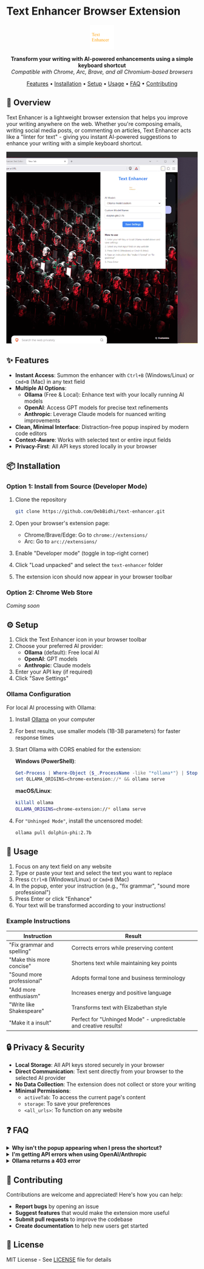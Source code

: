 # Text Enhancer Browser Extension

<div align="center">

![Text Enhancer Logo](./icons/logo.svg)

**Transform your writing with AI-powered enhancements using a simple keyboard shortcut**  
_Compatible with Chrome, Arc, Brave, and all Chromium-based browsers_

[Features](#-features) • [Installation](#-installation) • [Setup](#-setup) • [Usage](#-usage) • [FAQ](#-faq) • [Contributing](#-contributing)

</div>

## 🚀 Overview

Text Enhancer is a lightweight browser extension that helps you improve your writing anywhere on the web. Whether you're composing emails, writing social media posts, or commenting on articles, Text Enhancer acts like a "linter for text" - giving you instant AI-powered suggestions to enhance your writing with a simple keyboard shortcut.

![Text Enhancer Demo](./gif/demo.gif)

## ✨ Features

- **Instant Access**: Summon the enhancer with `Ctrl+B` (Windows/Linux) or `Cmd+B` (Mac) in any text field
- **Multiple AI Options**:
  - **Ollama** (Free & Local): Enhance text with your locally running AI models
  - **OpenAI**: Access GPT models for precise text refinements
  - **Anthropic**: Leverage Claude models for nuanced writing improvements
- **Clean, Minimal Interface**: Distraction-free popup inspired by modern code editors
- **Context-Aware**: Works with selected text or entire input fields
- **Privacy-First**: All API keys stored locally in your browser

## 📦 Installation

### Option 1: Install from Source (Developer Mode)

1. Clone the repository

   ```bash
   git clone https://github.com/DebBidhi/text-enhancer.git
   ```

2. Open your browser's extension page:

   - Chrome/Brave/Edge: Go to `chrome://extensions/`
   - Arc: Go to `arc://extensions/`

3. Enable "Developer mode" (toggle in top-right corner)

4. Click "Load unpacked" and select the `text-enhancer` folder

5. The extension icon should now appear in your browser toolbar

### Option 2: Chrome Web Store

_Coming soon_

## ⚙️ Setup

1. Click the Text Enhancer icon in your browser toolbar
2. Choose your preferred AI provider:
   - **Ollama** (default): Free local AI
   - **OpenAI**: GPT models
   - **Anthropic**: Claude models
3. Enter your API key (if required)
4. Click "Save Settings"

### Ollama Configuration

For local AI processing with Ollama:

1. Install [Ollama](https://ollama.com/) on your computer
2. For best results, use smaller models (1B-3B parameters) for faster response times
3. Start Ollama with CORS enabled for the extension:

   **Windows (PowerShell)**:

   ```powershell
   Get-Process | Where-Object {$_.ProcessName -like "*ollama*"} | Stop-Process -Force
   set OLLAMA_ORIGINS=chrome-extension://* && ollama serve
   ```

   **macOS/Linux**:

   ```bash
   killall ollama
   OLLAMA_ORIGINS=chrome-extension://* ollama serve
   ```

4. For `"Unhinged Mode"`, install the uncensored model:
   ```bash
   ollama pull dolphin-phi:2.7b
   ```

## 🎯 Usage

1. Focus on any text field on any website
2. Type or paste your text and select the text you want to replace
3. Press `Ctrl+B` (Windows/Linux) or `Cmd+B` (Mac)
4. In the popup, enter your instruction (e.g., "fix grammar", "sound more professional")
5. Press Enter or click "Enhance"
6. Your text will be transformed according to your instructions!

### Example Instructions

| Instruction                | Result                                                            |
| -------------------------- | ----------------------------------------------------------------- |
| "Fix grammar and spelling" | Corrects errors while preserving content                          |
| "Make this more concise"   | Shortens text while maintaining key points                        |
| "Sound more professional"  | Adopts formal tone and business terminology                       |
| "Add more enthusiasm"      | Increases energy and positive language                            |
| "Write like Shakespeare"   | Transforms text with Elizabethan style                            |
| "Make it a insult"         | Perfect for "Unhinged Mode" - unpredictable and creative results! |

## 🔒 Privacy & Security

- **Local Storage**: All API keys stored securely in your browser
- **Direct Communication**: Text sent directly from your browser to the selected AI provider
- **No Data Collection**: The extension does not collect or store your writing
- **Minimal Permissions**:
  - `activeTab`: To access the current page's content
  - `storage`: To save your preferences
  - `<all_urls>`: To function on any website

## ❓ FAQ

<details>
<summary><b>Why isn't the popup appearing when I press the shortcut?</b></summary>
Ensure you're focused on an editable text field. Some websites might override the keyboard shortcut with their own functionality. Try clicking inside the text field first.
</details>

<details>
<summary><b>I'm getting API errors when using OpenAI/Anthropic</b></summary>
Verify your API key is correct and hasn't expired. Also check that you have sufficient credits in your account.
</details>

<details>
<summary><b>Ollama returns a 403 error</b></summary>
Make sure you've correctly configured Ollama with CORS headers for the extension:

```
Get-Process | Where-Object {$_.ProcessName -like "*ollama*"} | Stop-Process -Force
set OLLAMA_ORIGINS=chrome-extension://* && ollama serve
```

</details>

## 🤝 Contributing

Contributions are welcome and appreciated! Here's how you can help:

- **Report bugs** by opening an issue
- **Suggest features** that would make the extension more useful
- **Submit pull requests** to improve the codebase
- **Create documentation** to help new users get started

## 📄 License

MIT License - See [LICENSE](LICENSE) file for details
